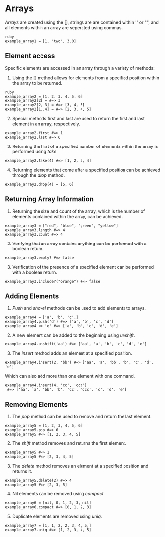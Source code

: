 # Arrays

 *Arrays* are created using the [], strings are are contained within '' or "",
 and all elements within an array are seperated using commas.

```
ruby
example_array1 = [1, "two", 3.0]
```

## Element access

Specific elements are accessed in an array through a variety of methods:

1. Using the [] method allows for elements from a specified position within the
array to be returned.

```
ruby
example_array2 = [1, 2, 3, 4, 5, 6]
example_array2[2] = #=> 3
example_array2[2, 3] = #=> [3, 4, 5]
example_array2[1..4] = #=> [2, 3, 4, 5]

```

 2. Special methods first and last are used to return the first and last
 element in an array, respectively.

 ```
 example_array2.first #=> 1
 example_array2.last #=> 6
 ```

 3.  Returning the first of a specified number of elements within the array is
 performed using *take*

 ```
 example_array2.take(4) #=> [1, 2, 3, 4]
 ```

 4. Returning elements that come after a specified position can be achieved
 through the *drop* method.

 ```
 example_array2.drop(4) = [5, 6]
```

## Returning Array Information

1. Returning the size and count of the array, which is the number of elements
contained within the array, can be achieved.

```
example_array3 = ["red", "blue", "green", "yellow"]
example_array3.length #=> 4
example_array3.count #=> 4
```

2. Verifying that an array contains anything can be performed with a boolean
return.

```
example_array3.empty? #=> false
```

3. Verification of the presence of a specified element can be performed with a
boolean return.

```
example_array3.include?("orange") #=> false
```

## Adding Elements

1. *Push* and *shovel* methods can be used to add elements to arrays.

```
example_array4 = ['a', 'b', 'c',]
example_array4.push('d') #=> ['a', 'b', 'c', 'd']
example_array4 << 'e' #=> ['a', 'b', 'c', 'd', 'e']
```

2. A new element can be added to the beginning using *unshift*.

```
example_array4.unshift('aa') #=> ['aa', 'a', 'b', 'c', 'd', 'e']
```

3. The *insert* method adds an element at a specified position.

```
example_array4.insert(2, 'bb') #=> ['aa', 'a', 'bb', 'b', 'c', 'd', 'e']
```

Which can also add more than one element with one command.

```
example_array4.insert(4, 'cc', 'ccc')
 #=> ['aa', 'a', 'bb', 'b', 'cc', 'ccc', 'c', 'd', 'e']
```

## Removing Elements

1. The *pop* method can be used to remove and return the last element.

```
example_array5 = [1, 2, 3, 4, 5, 6]
example_array5.pop #=> 6
example_array5 #=> [1, 2, 3, 4, 5]
```

2. The *shift* method removes and returns the first element.

```
example_array5 #=> 1
example_array5 #=> [2, 3, 4, 5]
```

3. The *delete* method removes an element at a specified position and returns
it.

```
example_array5.delete(2) #=> 4
example_array5 #=> [2, 3, 5]
```

4. Nil elements can be removed using *compact*

```
example_array6 = [nil, 0, 1, 2, 3, nil]
example_array6.compact #=> [0, 1, 2, 3]
```

5. Duplicate elements are removed using *uniq*.

```
example_array7 = [1, 1, 2, 2, 3, 4, 5,]
example_array7.uniq #=> [1, 2, 3, 4, 5]
```
